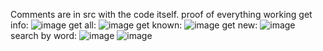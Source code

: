 Comments are in src with the code itself.
proof of everything working
get info:
![image](https://github.com/user-attachments/assets/6f17c638-6348-46a5-be93-c62705c4dfb4)
get all:
![image](https://github.com/user-attachments/assets/3cbec42a-32f2-4685-b0df-922a09d4da52)
get known:
![image](https://github.com/user-attachments/assets/4fa76997-7308-46b9-848d-9692da7b00b5)
get new:
![image](https://github.com/user-attachments/assets/d1653b80-fdac-4cf0-8967-2942cd51f874)
search by word:
![image](https://github.com/user-attachments/assets/5033e598-c4cb-4c43-ba11-c3ab215e2ee7)
![image](https://github.com/user-attachments/assets/89e3f03a-6f1f-498e-bd03-6656b2d30a91)


